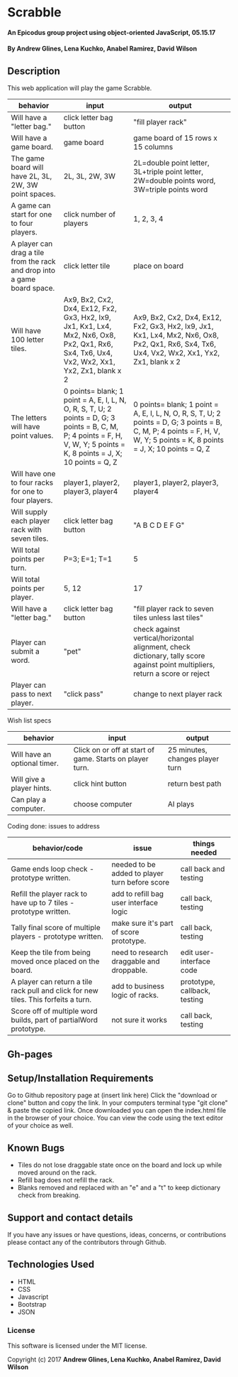 # Scrabble

#### An Epicodus group project using object-oriented JavaScript, 05.15.17

#### **By Andrew Glines, Lena Kuchko, Anabel Ramirez, David Wilson**

## Description

This web application will play the game Scrabble.

|  behavior | input  | output  |
|---|---|---|
| Will have a "letter bag."  | click letter bag button  |  "fill player rack" |
| Will have a game board.  | game board  |  game board of 15 rows x 15 columns |
| The game board will have 2L, 3L, 2W, 3W point spaces.  | 2L, 3L, 2W, 3W  |  2L=double point letter, 3L+triple point letter, 2W=double points word, 3W=triple points word |
| A game can start for one to four players.  | click number of players  | 1, 2, 3, 4 |
| A player can drag a tile from the rack and drop into a game board space.  | click letter tile  |  place on board |
| Will have 100 letter tiles.  | Ax9, Bx2, Cx2, Dx4, Ex12, Fx2, Gx3, Hx2, Ix9, Jx1, Kx1, Lx4, Mx2, Nx6, Ox8, Px2, Qx1, Rx6, Sx4, Tx6, Ux4, Vx2, Wx2, Xx1, Yx2, Zx1, blank x 2  |  Ax9, Bx2, Cx2, Dx4, Ex12, Fx2, Gx3, Hx2, Ix9, Jx1, Kx1, Lx4, Mx2, Nx6, Ox8, Px2, Qx1, Rx6, Sx4, Tx6, Ux4, Vx2, Wx2, Xx1, Yx2, Zx1, blank x 2  |
| The letters will have point values.  | 0 points= blank; 1 point = A, E, I, L, N, O, R, S, T, U; 2 points = D, G; 3 points = B, C, M, P; 4 points = F, H, V, W, Y; 5 points = K, 8 points = J, X; 10 points = Q, Z | 0 points= blank; 1 point = A, E, I, L, N, O, R, S, T, U; 2 points = D, G; 3 points = B, C, M, P; 4 points = F, H, V, W, Y; 5 points = K, 8 points = J, X; 10 points = Q, Z |
| Will have one to four racks for one to four players.  | player1, player2, player3, player4 |  player1, player2, player3, player4 |
| Will supply each player rack with seven tiles.  | click letter bag button  |  "A B C D E F G" |
| Will total points per turn.  | P=3; E=1; T=1  |  5 |
| Will total points per player.  | 5, 12  | 17 |
| Will have a "letter bag."  | click letter bag button  |  "fill player rack to seven tiles unless last tiles" |
| Player can submit a word. | "pet"  | check against vertical/horizontal alignment, check dictionary, tally score against point multipliers, return a score or reject |
| Player can pass to next player. | "click pass"  | change to next player rack |

Wish list specs

|  behavior | input  | output  |
|---|---|---|
| Will have an optional timer.  | Click on or off at start of game. Starts on player turn.  | 25 minutes, changes player turn |
| Will give a player hints. | click hint button  | return best path |
| Can play a computer. | choose computer  | AI plays |

Coding done: issues to address

|  behavior/code | issue  | things needed  |
|---|---|---|
| Game ends loop check - prototype written. | needed to be added to player turn before score | call back and testing |
| Refill the player rack to have up to 7 tiles - prototype written.  | add to refill bag user interface logic  | call back, testing |
| Tally final score of multiple players - prototype written.  | make sure it's part of score prototype.   | call back, testing |
| Keep the tile from being moved once placed on the board.  | need to research draggable and droppable. | edit user-interface code |
| A player can return a tile rack pull and click for new tiles. This forfeits a turn. | add to business logic of racks.  | prototype, callback, testing |
| Score off of multiple word builds, part of partialWord prototype. | not sure it works  | call back, testing |



## Gh-pages

## Setup/Installation Requirements

Go to Github repository page at (insert link here)
Click the "download or clone" button and copy the link.
In your computers terminal type "git clone" & paste the copied link.
Once downloaded you can open the index.html file in the browser of your choice.
You can view the code using the text editor of your choice as well.

## Known Bugs

* Tiles do not lose draggable state once on the board and lock up while moved around on the rack.
* Refill bag does not refill the rack.
* Blanks removed and replaced with an "e" and a "t" to keep dictionary check from breaking.


## Support and contact details

If you have any issues or have questions, ideas, concerns, or contributions please contact any of the contributors through Github.

## Technologies Used

* HTML
* CSS
* Javascript
* Bootstrap
* JSON

### License
This software is licensed under the MIT license.

Copyright (c) 2017 **Andrew Glines, Lena Kuchko, Anabel Ramirez, David Wilson**
